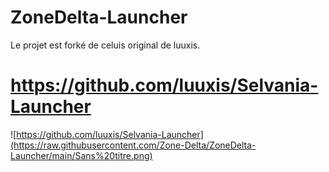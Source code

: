 # ZoneDelta-Launcher
Le projet est forké de celuis original de luuxis.
# https://github.com/luuxis/Selvania-Launcher
![https://github.com/luuxis/Selvania-Launcher](https://raw.githubusercontent.com/Zone-Delta/ZoneDelta-Launcher/main/Sans%20titre.png)
